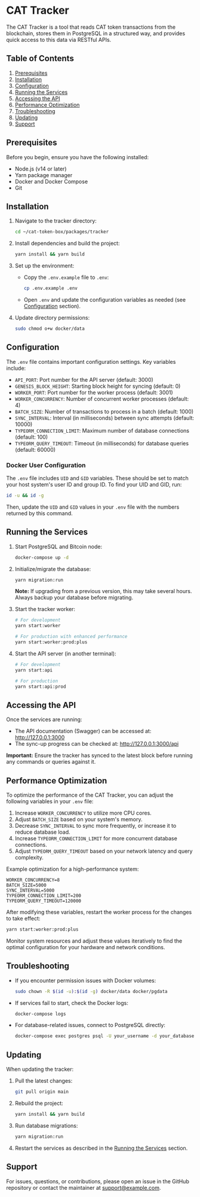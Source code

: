 # CAT Tracker

The CAT Tracker is a tool that reads CAT token transactions from the blockchain, stores them in PostgreSQL in a structured way, and provides quick access to this data via RESTful APIs.

## Table of Contents
1. [Prerequisites](#prerequisites)
2. [Installation](#installation)
3. [Configuration](#configuration)
4. [Running the Services](#running-the-services)
5. [Accessing the API](#accessing-the-api)
6. [Performance Optimization](#performance-optimization)
7. [Troubleshooting](#troubleshooting)
8. [Updating](#updating)
9. [Support](#support)

## Prerequisites

Before you begin, ensure you have the following installed:
- Node.js (v14 or later)
- Yarn package manager
- Docker and Docker Compose
- Git

## Installation

1. Navigate to the tracker directory:
   ```bash
   cd ~/cat-token-box/packages/tracker
   ```

2. Install dependencies and build the project:
   ```bash
   yarn install && yarn build
   ```

3. Set up the environment:
   - Copy the `.env.example` file to `.env`:
     ```bash
     cp .env.example .env
     ```
   - Open `.env` and update the configuration variables as needed (see [Configuration](#configuration) section).

4. Update directory permissions:
   ```bash
   sudo chmod o+w docker/data
   ```

## Configuration

The `.env` file contains important configuration settings. Key variables include:

- `API_PORT`: Port number for the API server (default: 3000)
- `GENESIS_BLOCK_HEIGHT`: Starting block height for syncing (default: 0)
- `WORKER_PORT`: Port number for the worker process (default: 3001)
- `WORKER_CONCURRENCY`: Number of concurrent worker processes (default: 4)
- `BATCH_SIZE`: Number of transactions to process in a batch (default: 1000)
- `SYNC_INTERVAL`: Interval (in milliseconds) between sync attempts (default: 10000)
- `TYPEORM_CONNECTION_LIMIT`: Maximum number of database connections (default: 100)
- `TYPEORM_QUERY_TIMEOUT`: Timeout (in milliseconds) for database queries (default: 60000)

### Docker User Configuration

The `.env` file includes `UID` and `GID` variables. These should be set to match your host system's user ID and group ID. To find your UID and GID, run:

```bash
id -u && id -g
```

Then, update the `UID` and `GID` values in your `.env` file with the numbers returned by this command.

## Running the Services

1. Start PostgreSQL and Bitcoin node:
   ```bash
   docker-compose up -d
   ```

2. Initialize/migrate the database:
   ```bash
   yarn migration:run
   ```
   **Note:** If upgrading from a previous version, this may take several hours. Always backup your database before migrating.

3. Start the tracker worker:
   ```bash
   # For development
   yarn start:worker

   # For production with enhanced performance
   yarn start:worker:prod:plus
   ```

4. Start the API server (in another terminal):
   ```bash
   # For development
   yarn start:api

   # For production
   yarn start:api:prod
   ```

## Accessing the API

Once the services are running:
- The API documentation (Swagger) can be accessed at: http://127.0.0.1:3000
- The sync-up progress can be checked at: http://127.0.0.1:3000/api

**Important:** Ensure the tracker has synced to the latest block before running any commands or queries against it.

## Performance Optimization

To optimize the performance of the CAT Tracker, you can adjust the following variables in your `.env` file:

1. Increase `WORKER_CONCURRENCY` to utilize more CPU cores.
2. Adjust `BATCH_SIZE` based on your system's memory.
3. Decrease `SYNC_INTERVAL` to sync more frequently, or increase it to reduce database load.
4. Increase `TYPEORM_CONNECTION_LIMIT` for more concurrent database connections.
5. Adjust `TYPEORM_QUERY_TIMEOUT` based on your network latency and query complexity.

Example optimization for a high-performance system:

```
WORKER_CONCURRENCY=8
BATCH_SIZE=5000
SYNC_INTERVAL=5000
TYPEORM_CONNECTION_LIMIT=200
TYPEORM_QUERY_TIMEOUT=120000
```

After modifying these variables, restart the worker process for the changes to take effect:

```bash
yarn start:worker:prod:plus
```

Monitor system resources and adjust these values iteratively to find the optimal configuration for your hardware and network conditions.

## Troubleshooting

- If you encounter permission issues with Docker volumes:
  ```bash
  sudo chown -R $(id -u):$(id -g) docker/data docker/pgdata
  ```

- If services fail to start, check the Docker logs:
  ```bash
  docker-compose logs
  ```

- For database-related issues, connect to PostgreSQL directly:
  ```bash
  docker-compose exec postgres psql -U your_username -d your_database
  ```

## Updating

When updating the tracker:

1. Pull the latest changes:
   ```bash
   git pull origin main
   ```

2. Rebuild the project:
   ```bash
   yarn install && yarn build
   ```

3. Run database migrations:
   ```bash
   yarn migration:run
   ```

4. Restart the services as described in the [Running the Services](#running-the-services) section.

## Support

For issues, questions, or contributions, please open an issue in the GitHub repository or contact the maintainer at support@example.com.
